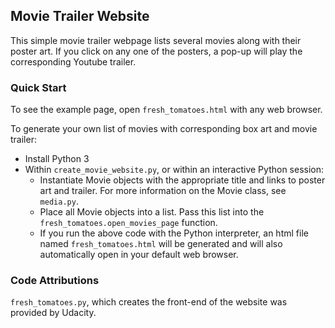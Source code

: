 ## Movie Trailer Website

This simple movie trailer webpage lists several movies along with their poster art. If you click on any one of the posters, a pop-up will play the corresponding Youtube trailer.

### Quick Start
To see the example page, open `fresh_tomatoes.html` with any web browser.

To generate your own list of movies with corresponding box art and movie trailer:
- Install Python 3
- Within `create_movie_website.py`, or within an interactive Python session:
    - Instantiate Movie objects with the appropriate title and links to poster art and trailer. For more information on the Movie class, see `media.py`.
    - Place all Movie objects into a list. Pass this list into the `fresh_tomatoes.open_movies_page` function.
    - If you run the above code with the Python interpreter, an html file named `fresh_tomatoes.html` will be generated and will also automatically open in your default web browser.

### Code Attributions
`fresh_tomatoes.py`, which creates the front-end of the website was provided by Udacity.
